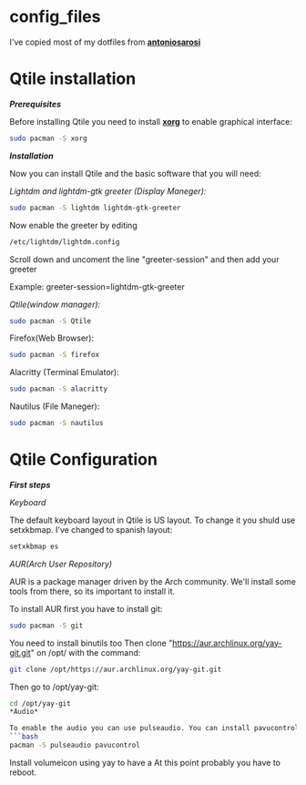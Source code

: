 # config_files

I've copied most of my dotfiles from **[antoniosarosi](https://github.com/antoniosarosi)**

# Qtile installation

***Prerequisites***

Before installing Qtile you need to install **[xorg](https://wiki.archlinux.org/index.php/Xorg)** to enable graphical interface:

```bash
sudo pacman -S xorg
```

***Installation***

Now you can install Qtile and the basic software that you will need:

*Lightdm and lightdm-gtk greeter (Display Maneger):*
```bash
sudo pacman -S lightdm lightdm-gtk-greeter
```
    
Now enable the greeter by editing
```bash
/etc/lightdm/lightdm.config
```
Scroll down and uncoment the line "greeter-session" and then add your greeter

Example: greeter-session=lightdm-gtk-greeter

*Qtile(window manager):*

```bash
sudo pacman -S Qtile    
```
Firefox(Web Browser):

```bash
sudo pacman -S firefox
```    

Alacritty (Terminal Emulator):
```bash
sudo pacman -S alacritty
```

Nautilus (File Maneger):
```bash
sudo pacman -S nautilus
```

# Qtile Configuration

***First steps***

*Keyboard*

The default keyboard layout in Qtile is US layout. To change it you shuld use setxkbmap. I've changed to spanish layout:
```bash
setxkbmap es
```

*AUR(Arch User Repository)*

AUR is a package manager driven by the Arch community. We'll install some tools from there, so its important to install it.

To install AUR first you have to install git:
```bash
sudo pacman -S git
```
You need to install binutils too
Then clone "https://aur.archlinux.org/yay-git.git" on /opt/ with the command:

```bash
git clone /opt/https://aur.archlinux.org/yay-git.git
```

Then go to /opt/yay-git:

```bash
cd /opt/yay-git
*Audio*

To enable the audio you can use pulseaudio. You can install pavucontrol if you want to have a graphical volume interface:
```bash
pacman -S pulseaudio pavucontrol
```

Install volumeicon using yay to have a 
At this point probably you have to reboot.